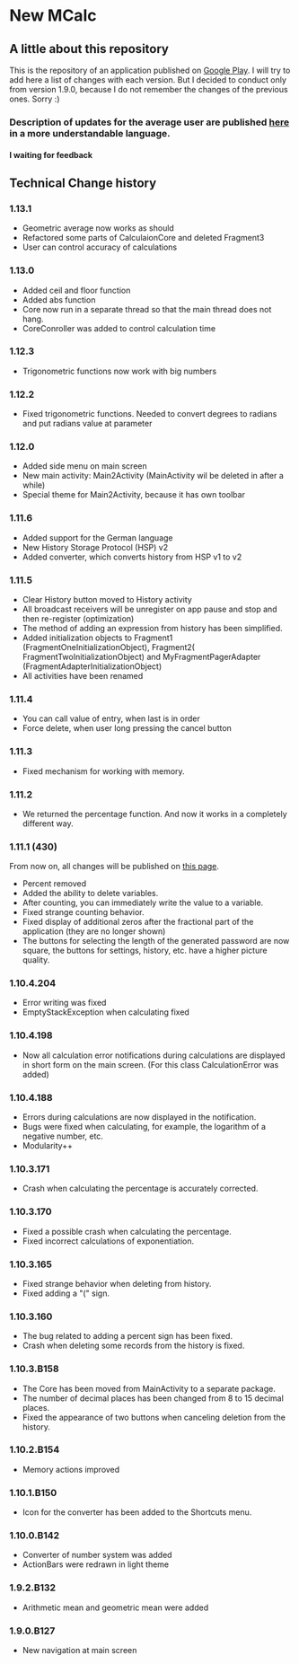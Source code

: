 # New MCalc
## A little about this repository
This is the repository of an application published on [Google Play](https://play.google.com/store/apps/details?id=com.maxsavteam.newmcalc2).
I will try to add here a list of changes with each version. 
But I decided to conduct only from version 1.9.0, because I do not remember the changes of the previous ones. Sorry :)

### **Description of updates for the average user are published [here](https://mcalc.maxsavteam.com/what-new/) in a more understandable language.**

#### **I waiting for feedback**

## Technical Change history
### 1.13.1
  * Geometric average now works as should
  * Refactored some parts of CalculaionCore and deleted Fragment3
  * User can control accuracy of calculations

### 1.13.0
  * Added ceil and floor function
  * Added abs function
  * Core now run in a separate thread so that the main thread does not hang.
  * CoreConroller was added to control calculation time

### 1.12.3
  * Trigonometric functions now work with big numbers

### 1.12.2
  * Fixed trigonometric functions. Needed to convert degrees to radians and put radians value at parameter

### 1.12.0
  * Added side menu on main screen
  * New main activity: Main2Activity (MainActivity wil be deleted in after a while)
  * Special theme for Main2Activity, because it has own toolbar

### 1.11.6
  * Added support for the German language
  * New History Storage Protocol (HSP) v2
  * Added converter, which converts history from HSP v1 to v2

### 1.11.5
  * Clear History button moved to History activity
  * All broadcast receivers will be unregister on app pause and stop and then re-register (optimization)
  * The method of adding an expression from history has been simplified.
  * Added initialization objects to Fragment1 (FragmentOneInitializationObject),
                Fragment2( FragmentTwoInitializationObject)
                and MyFragmentPagerAdapter (FragmentAdapterInitializationObject)
  * All activities have been renamed

### 1.11.4
  * You can call value of entry, when last is in order
  * Force delete, when user long pressing the cancel button

### 1.11.3
  * Fixed mechanism for working with memory.

### 1.11.2
  * We returned the percentage function. And now it works in a completely different way.

### 1.11.1 (430)
From now on, all changes will be published on [this page](http://mcalc.maxsavteam.com/what-new/).
  * Percent removed
  * Added the ability to delete variables.
  * After counting, you can immediately write the value to a variable.
  * Fixed strange counting behavior.
  * Fixed display of additional zeros after the fractional part of the application (they are no longer shown)
  * The buttons for selecting the length of the generated password are now square, the buttons for settings, history, etc. have a higher picture quality.
  
### 1.10.4.204
  * Error writing was fixed
  * EmptyStackException when calculating fixed
  

### 1.10.4.198
  * Now all calculation error notifications during calculations are displayed in short form on the main screen. (For this class CalculationError was added)

### 1.10.4.188
  * Errors during calculations are now displayed in the notification.
  * Bugs were fixed when calculating, for example, the logarithm of a negative number, etc.
  * Modularity++

### 1.10.3.171
  * Crash when calculating the percentage is accurately corrected.

### 1.10.3.170
  * Fixed a possible crash when calculating the percentage.
  * Fixed incorrect calculations of exponentiation.

### 1.10.3.165
  * Fixed strange behavior when deleting from history.
  * Fixed adding a "(" sign.

### 1.10.3.160
  * The bug related to adding a percent sign has been fixed.
  * Crash when deleting some records from the history is fixed.

### 1.10.3.B158
  * The Core has been moved from MainActivity to a separate package.
  * The number of decimal places has been changed from 8 to 15 decimal places.
  * Fixed the appearance of two buttons when canceling deletion from the history.

### 1.10.2.B154
  * Memory actions improved

### 1.10.1.B150
  * Icon for the converter has been added to the Shortcuts menu.

### 1.10.0.B142
  * Converter of number system was added
  * ActionBars were redrawn in light theme

### 1.9.2.B132
  * Arithmetic mean and geometric mean were added

### 1.9.0.B127
   * New navigation at main screen
